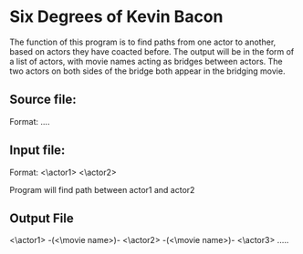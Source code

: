 # Six Degrees of Kevin Bacon

The function of this program is to find paths from one actor to another, based on actors they have coacted before. The output will be in the form of a list of actors, with movie names acting as bridges between actors. The two actors on both sides of the bridge both appear in the bridging movie.

## Source file:
Format: <moviename> <actor1> <actor2> .... <actorn>

## Input file:
Format: <\actor1> <\actor2>

Program will find path between actor1 and actor2

## Output File
<\actor1> -(<\movie name>)- <\actor2> -(<\movie name>)- <\actor3> .....
